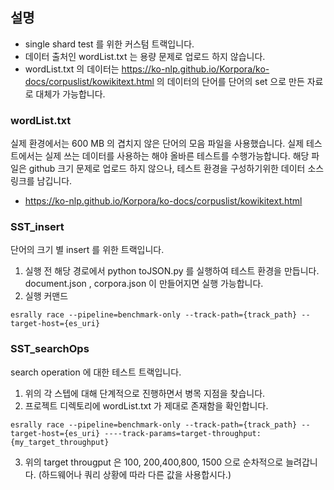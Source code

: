 ## 설명

- single shard test 를 위한 커스텀 트랙입니다.
- 데이터 출처인 wordList.txt 는 용량 문제로 업로드 하지 않습니다. 
- wordList.txt 의 데이터는 https://ko-nlp.github.io/Korpora/ko-docs/corpuslist/kowikitext.html 의 데이터의 단어를 단어의 set 으로 만든 자료로 대체가 가능합니다.


### wordList.txt
실제 환경에서는 600 MB 의 겹치지 않은 단어의 모음 파일을 사용했습니다. 실제 테스트에서는 실제 쓰는 데이터를 사용하는 해야 올바른 테스트를 수행가능합니다.
해당 파일은 github 크기 문제로 업로드 하지 않으나, 테스트 환경을 구성하기위한 데이터 소스 링크를 남깁니다.

- https://ko-nlp.github.io/Korpora/ko-docs/corpuslist/kowikitext.html

### SST_insert 
단어의 크기 별 insert 를 위한 트랙입니다.

1. 실행 전 해당 경로에서 python toJSON.py 를 실행하여 테스트 환경을 만듭니다. document.json , corpora.json 이 만들어지면 실행 가능합니다.
2. 실행 커맨드
```
esrally race --pipeline=benchmark-only --track-path={track_path} --target-host={es_uri}
```

### SST_searchOps
search operation 에 대한 테스트 트랙입니다.

1. 위의 각 스텝에 대해 단계적으로 진행하면서 병목 지점을 찾습니다.
2. 프로젝트 디렉토리에 wordList.txt 가 제대로 존재함을 확인합니다.
```
esrally race --pipeline=benchmark-only --track-path={track_path} --target-host={es_uri} ----track-params=target-throughput:{my_target_throughput}
```
3. 위의 target througput 은 100, 200,400,800, 1500 으로 순차적으로 늘려갑니다. (하드웨어나 쿼리 상황에 따라 다른 값을 사용합시다.)